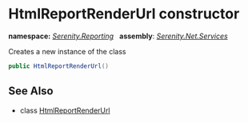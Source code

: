 # HtmlReportRenderUrl constructor
**namespace:** *[Serenity.Reporting](../../README.md#serenity.reporting-namespace)*   **assembly**: *[Serenity.Net.Services](../../README.md)*

Creates a new instance of the class

```csharp
public HtmlReportRenderUrl()
```

## See Also

* class [HtmlReportRenderUrl](../HtmlReportRenderUrl.md)